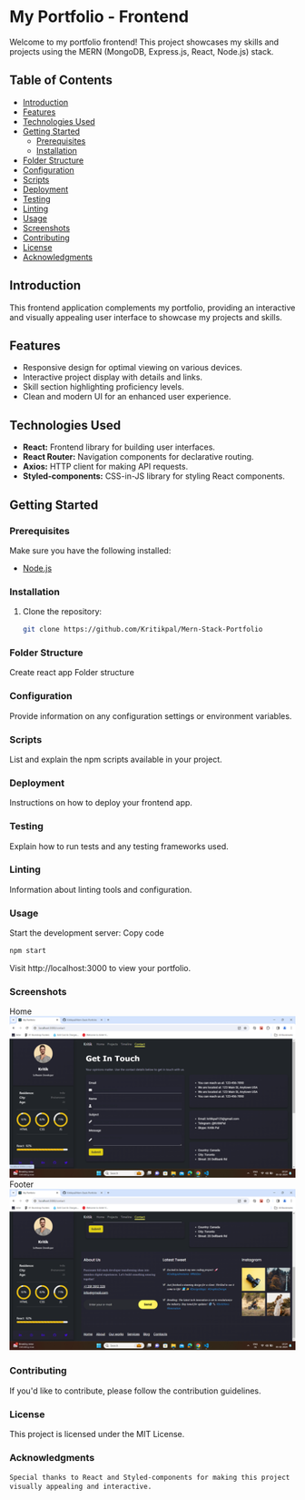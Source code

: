 # My Portfolio - Frontend

Welcome to my portfolio frontend! This project showcases my skills and projects using the MERN (MongoDB, Express.js, React, Node.js) stack.

## Table of Contents

- [Introduction](#introduction)
- [Features](#features)
- [Technologies Used](#technologies-used)
- [Getting Started](#getting-started)
  - [Prerequisites](#prerequisites)
  - [Installation](#installation)
- [Folder Structure](#folder-structure)
- [Configuration](#configuration)
- [Scripts](#scripts)
- [Deployment](#deployment)
- [Testing](#testing)
- [Linting](#linting)
- [Usage](#usage)
- [Screenshots](#screenshots)
- [Contributing](#contributing)
- [License](#license)
- [Acknowledgments](#acknowledgments)

## Introduction

This frontend application complements my portfolio, providing an interactive and visually appealing user interface to showcase my projects and skills.

## Features

- Responsive design for optimal viewing on various devices.
- Interactive project display with details and links.
- Skill section highlighting proficiency levels.
- Clean and modern UI for an enhanced user experience.

## Technologies Used

- **React:** Frontend library for building user interfaces.
- **React Router:** Navigation components for declarative routing.
- **Axios:** HTTP client for making API requests.
- **Styled-components:** CSS-in-JS library for styling React components.

## Getting Started

### Prerequisites

Make sure you have the following installed:

- [Node.js](https://nodejs.org/)

### Installation

1. Clone the repository:
   ```bash
   git clone https://github.com/Kritikpal/Mern-Stack-Portfolio
   ```

### Folder Structure

Create react app Folder structure

### Configuration

Provide information on any configuration settings or environment variables.

### Scripts

List and explain the npm scripts available in your project.

### Deployment

Instructions on how to deploy your frontend app.

### Testing

Explain how to run tests and any testing frameworks used.

### Linting

Information about linting tools and configuration.

### Usage

Start the development server:
Copy code

```bash
npm start
```

Visit http://localhost:3000 to view your portfolio.

### Screenshots

Home
![Home Page](https://github.com/Kritikpal/Mern-Stack-Portfolio/blob/master/public/screenshots/contact.png)
Footer
![Footer](https://github.com/Kritikpal/Mern-Stack-Portfolio/blob/master/public/screenshots/footer.png)

### Contributing

If you'd like to contribute, please follow the contribution guidelines.

### License

This project is licensed under the MIT License.

### Acknowledgments

```
Special thanks to React and Styled-components for making this project visually appealing and interactive.
```
